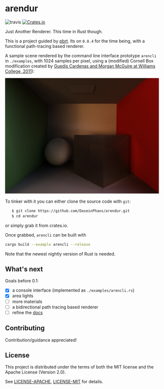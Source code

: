 # arendur

![travis](https://travis-ci.org/DaseinPhaos/arendur.svg?branch=master)
[![Crates.io](https://img.shields.io/crates/v/arendur.svg)](https://crates.io/crates/arendur)

Just Another Renderer. This time in Rust though.

This is a project guided by [pbrt](http://www.pbrt.org/). Its on `0.0.4` for the time being, with a functional path-tracing based renderer.

A sample scene rendered by the command line interface prototype `arencli` in `./examples`, with 1024 samples per pixel, using a (modified) Cornell Box modification created by [Guedis Cardenas and Morgan McGuire at Williams College, 2011](http://graphics.cs.williams.edu/data)):

![cornelbox](cornellbox.png)



To tinker with it you can either clone the source code with `git`:

```sh
   $ git clone https://github.com/DaseinPhaos/arendur.git
   $ cd arendur
```

or simply grab it from crates.io.

Once grabbed, `arencli` can be built with

```sh
cargo build --example arencli --release
```

Note that the newest nightly version of Rust is needed.


## What's next

Goals before 0.1:

- [x] a console interface (implemented as `./examples/arencli.rs`)
- [x] area lights
- [ ] more materials
- [ ] a bidirectional path tracing based renderer
- [ ] refine the [docs](http://docs.rs/arendur)

## Contributing

Contribution/guidance appreciated!

## License

This project is distributed under the terms of both the MIT license and the Apache License (Version 2.0).

See [LICENSE-APACHE](LICENSE-APACHE), [LICENSE-MIT](LICENSE-MIT) for details.

